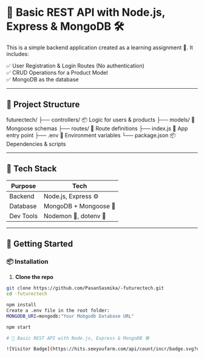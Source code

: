 # 🚀 Basic REST API with Node.js, Express & MongoDB 🛠️

This is a simple backend application created as a learning assignment 🧠. It includes:

✅ User Registration & Login Routes (No authentication)  
✅ CRUD Operations for a Product Model  
✅ MongoDB as the database  

---

## 📁 Project Structure

futurectech/
├── controllers/ 📦 Logic for users & products
├── models/ 🧬 Mongoose schemas
├── routes/ 🧭 Route definitions
├── index.js 🚪 App entry point
├── .env 🔐 Environment variables
└── package.json 📦 Dependencies & scripts


---

## 🧪 Tech Stack

| Purpose     | Tech               |
|-------------|--------------------|
| Backend     | Node.js, Express ⚙️ |
| Database    | MongoDB + Mongoose 🍃 |
| Dev Tools   | Nodemon 🔁, dotenv 🌿 |

---

## 🚀 Getting Started

### 📦 Installation

1. **Clone the repo**
```bash
git clone https://github.com/PasanSasmika/-futurectech.git
cd -futurectech

npm install
Create a .env file in the root folder:
MONGODB_URI=mongodb:"Your Mobgodb Database URL"

npm start

# 🚀 Basic REST API with Node.js, Express & MongoDB 🛠️

![Visitor Badge](https://hits.seeyoufarm.com/api/count/incr/badge.svg?url=https://github.com/PasanSasmika/-futurectech&count_bg=%2379C83D&title_bg=%23555555&icon=github.svg&icon_color=%23FFFFFF&title=Visitors&edge_flat=false)



